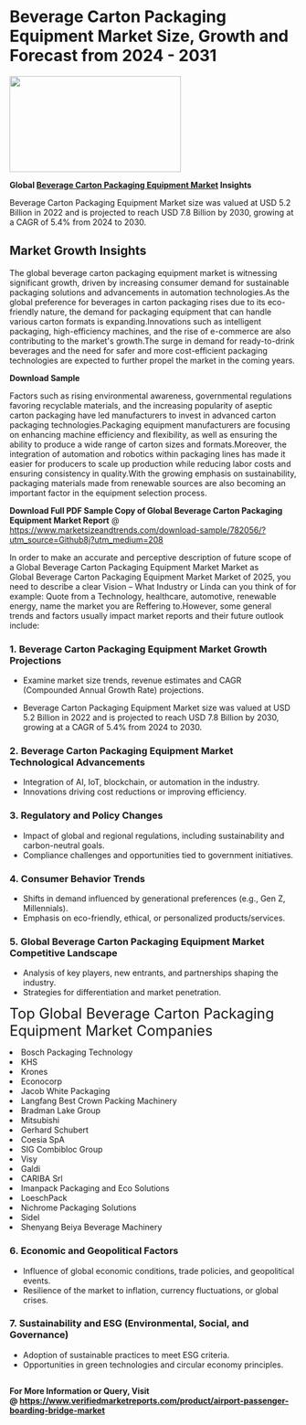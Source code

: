 <H1>Beverage Carton Packaging Equipment Market Size, Growth and Forecast from 2024 - 2031</H1><img class="aligncenter size-medium wp-image-584254" src="https://thirdeyenews.in/wp-content/uploads/2024/09/Global-Market-Research-300x168.jpeg" alt="" width="300" height="168" /><p><strong>Global&nbsp;<a href="https://www.marketsizeandtrends.com/download-sample/782056/?utm_source=Github8j?utm_medium=208">Beverage Carton Packaging Equipment Market</a> Insights</strong></p><p>Beverage Carton Packaging Equipment Market size was valued at USD 5.2 Billion in 2022 and is projected to reach USD 7.8 Billion by 2030, growing at a CAGR of 5.4% from 2024 to 2030.</p><p><h2>Market Growth Insights</h2> <p>The global beverage carton packaging equipment market is witnessing significant growth, driven by increasing consumer demand for sustainable packaging solutions and advancements in automation technologies.As the global preference for beverages in carton packaging rises due to its eco-friendly nature, the demand for packaging equipment that can handle various carton formats is expanding.Innovations such as intelligent packaging, high-efficiency machines, and the rise of e-commerce are also contributing to the market's growth.The surge in demand for ready-to-drink beverages and the need for safer and more cost-efficient packaging technologies are expected to further propel the market in the coming years.</p> <p><strong>Download Sample</strong></p> <p>Factors such as rising environmental awareness, governmental regulations favoring recyclable materials, and the increasing popularity of aseptic carton packaging have led manufacturers to invest in advanced carton packaging technologies.Packaging equipment manufacturers are focusing on enhancing machine efficiency and flexibility, as well as ensuring the ability to produce a wide range of carton sizes and formats.Moreover, the integration of automation and robotics within packaging lines has made it easier for producers to scale up production while reducing labor costs and ensuring consistency in quality.With the growing emphasis on sustainability, packaging materials made from renewable sources are also becoming an important factor in the equipment selection process.</p> <p><span class=""><strong>Download Full PDF Sample Copy of Global Beverage Carton Packaging Equipment Market Report</strong> @ <a href="https://www.marketsizeandtrends.com/download-sample/782056/?utm_source=Github8j?utm_medium=208" target="_blank">https://www.marketsizeandtrends.com/download-sample/782056/?utm_source=Github8j?utm_medium=208</a></span></p><p>In order to make an accurate and perceptive description of future scope of a Global&nbsp;Beverage Carton Packaging Equipment Market Market as Global&nbsp;Beverage Carton Packaging Equipment Market Market of 2025, you need to describe a clear Vision &ndash; What Industry or Linda can you think of for example: Quote from a Technology, healthcare, automotive, renewable energy, name the market you are Reffering to.However, some general trends and factors usually impact market reports and their future outlook include:</p><h3>1.&nbsp;<strong>Beverage Carton Packaging Equipment Market Growth Projections</strong></h3><ul><li>Examine market size trends, revenue estimates and CAGR (Compounded Annual Growth Rate) projections.</li><li><p>Beverage Carton Packaging Equipment Market size was valued at USD 5.2 Billion in 2022 and is projected to reach USD 7.8 Billion by 2030, growing at a CAGR of 5.4% from 2024 to 2030.</p></li></ul><h3>2.&nbsp;<strong>Beverage Carton Packaging Equipment Market Technological Advancements</strong></h3><ul><li>Integration of AI, IoT, blockchain, or automation in the industry.</li><li>Innovations driving cost reductions or improving efficiency.</li></ul><h3>3.&nbsp;<strong>Regulatory and Policy Changes</strong></h3><ul><li>Impact of global and regional regulations, including sustainability and carbon-neutral goals.</li><li>Compliance challenges and opportunities tied to government initiatives.</li></ul><h3>4.&nbsp;<strong>Consumer Behavior Trends</strong></h3><ul><li>Shifts in demand influenced by generational preferences (e.g., Gen Z, Millennials).</li><li>Emphasis on eco-friendly, ethical, or personalized products/services.</li></ul><h3>5.&nbsp;<strong>Global Beverage Carton Packaging Equipment Market Competitive Landscape</strong></h3><ul><li>Analysis of key players, new entrants, and partnerships shaping the industry.</li><li>Strategies for differentiation and market penetration.</li></ul><p data-pm-slice="1 1 []"><span style="color: inherit; font-family: inherit; font-size: 25px;">Top Global Beverage Carton Packaging Equipment Market Companies</span></p><div class="" data-test-id=""><p><li>Bosch Packaging Technology</li><li> KHS</li><li> Krones</li><li> Econocorp</li><li> Jacob White Packaging</li><li> Langfang Best Crown Packing Machinery</li><li> Bradman Lake Group</li><li> Mitsubishi</li><li> Gerhard Schubert</li><li> Coesia SpA</li><li> SIG Combibloc Group</li><li> Visy</li><li> Galdi</li><li> CARIBA Srl</li><li> Imanpack Packaging and Eco Solutions</li><li> LoeschPack</li><li> Nichrome Packaging Solutions</li><li> Sidel</li><li> Shenyang Beiya Beverage Machinery</li></p></div><h3>6.&nbsp;<strong>Economic and Geopolitical Factors</strong></h3><ul><li>Influence of global economic conditions, trade policies, and geopolitical events.</li><li>Resilience of the market to inflation, currency fluctuations, or global crises.</li></ul><h3>7.&nbsp;<strong>Sustainability and ESG (Environmental, Social, and Governance)</strong></h3><ul><li>Adoption of sustainable practices to meet ESG criteria.</li><li>Opportunities in green technologies and circular economy principles.</li></ul><h2><strong style="font-size: 14px;">For More Information or Query, Visit @&nbsp;</strong><a style="background-color: #ffffff; font-size: 14px;" href="https://www.marketsizeandtrends.com/report/beverage-carton-packaging-equipment-market/" target="_blank">https://www.verifiedmarketreports.com/product/airport-passenger-boarding-bridge-market</a></h2>